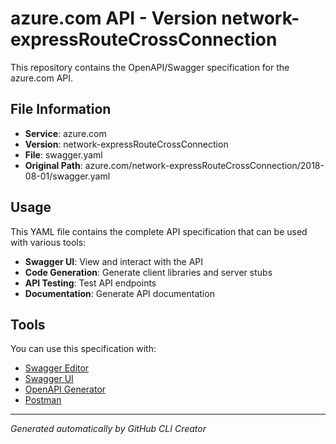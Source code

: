 # azure.com API - Version network-expressRouteCrossConnection

This repository contains the OpenAPI/Swagger specification for the azure.com API.

## File Information

- **Service**: azure.com
- **Version**: network-expressRouteCrossConnection
- **File**: swagger.yaml
- **Original Path**: azure.com/network-expressRouteCrossConnection/2018-08-01/swagger.yaml

## Usage

This YAML file contains the complete API specification that can be used with various tools:

- **Swagger UI**: View and interact with the API
- **Code Generation**: Generate client libraries and server stubs
- **API Testing**: Test API endpoints
- **Documentation**: Generate API documentation

## Tools

You can use this specification with:

- [Swagger Editor](https://editor.swagger.io/)
- [Swagger UI](https://swagger.io/tools/swagger-ui/)
- [OpenAPI Generator](https://openapi-generator.tech/)
- [Postman](https://www.postman.com/)

---

*Generated automatically by GitHub CLI Creator*
